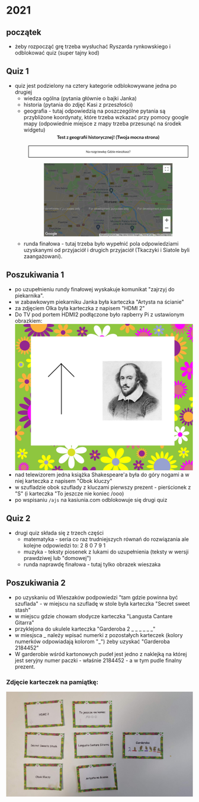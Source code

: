 # 2021

## początek
- żeby rozpocząć grę trzeba wysłuchać Ryszarda rynkowskiego i odblokować quiz (super tajny kod)

## Quiz 1

- quiz jest podzielony na cztery kategorie odblokowywane jedna po drugiej
    - wiedza ogólna (pytania głównie o bajki Janka)
    - historia (pytania do zdjęć Kasi z przeszłości)
    - geografia - tutaj odpowiedzią na poszczególne pytania są przybliżone koordynaty, które trzeba wzkazać przy pomocy google mapy (odpowiednie miejsce z mapy trzeba przesunąć na środek widgetu)
      ![](./img/2021_mapa.png)
    - runda finałowa - tutaj trzeba było wypełnić pola odpowiedziami uzyskanymi od przyjaciół i drugich przyjaciół (Tkaczyki i Siatole byli zaangażowani).

## Poszukiwania 1

- po uzupełnieniu rundy finałowej wyskakuje komunikat "zajrzyj do piekarnika".
- w zabawkowym piekarniku Janka była karteczka "Artysta na ścianie"
- za zdjęciem Olka była karteczka z napisem "HDMI 2"
- Do TV pod portem HDMI2 podłączone było rapberry Pi z ustawionym obrazkiem:
![](./img/2021_william.jpeg)
- nad telewizorem jedna książka Shakespeare'a była do góry nogami a w niej karteczka z napisem "Obok kluczy"
- w szufladzie obok szuflady z kluczami pierwszy prezent - pierścionek z "S" (i karteczka "To jeszcze nie koniec /ooo)
- po wspisaniu `/ajs` na kasiunia.com odblokowuje się drugi quiz

## Quiz 2

- drugi quiz składa się z trzech części
    - matematyka - seria co raz trudniejszych równań do rozwiązania ale kolejne odpowiedzi to: 2 8 0 7 9 1
    - muzyka - teksty piosenek z lukami do uzupełnienia (teksty w wersji prawdziwej lub "domowej")
    - runda naprawdę finałowa - tutaj tylko obrazek wieszaka

## Poszukiwania 2

- po uzyskaniu od Wieszaków podpowiedzi "tam gdzie powinna być szuflada" - w miejscu na szufladę w stole była karteczka "Secret sweet stash"
- w miejscu gdzie chowam słodycze karteczka "Langusta Cantare Gitarra"
- przyklejona do ukulele karteczka "Garderoba 2 _ _ _ _ _ _"
- w miesjsca _ należy wpisać numerki z pozostałych karteczek (kolory numerków odpowiadają kolorom "_") żeby uzyskać "Garderoba 2184452"
- W garderobie wśród kartonowych pudeł jest jedno z naklejką na której jest seryjny numer paczki - właśnie 2184452 - a w tym pudle finalny prezent.


### Zdjęcie karteczek na pamiątkę:

![](./img/2021_karteczki.jpeg)
